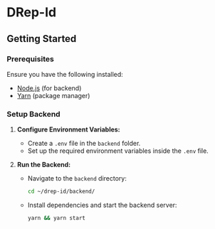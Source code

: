 # DRep-Id

## Getting Started

### Prerequisites

Ensure you have the following installed:

- [Node.js](https://nodejs.org/) (for backend)
- [Yarn](https://yarnpkg.com/) (package manager)

### Setup Backend

1. **Configure Environment Variables:**

   - Create a `.env` file in the `backend` folder.
   - Set up the required environment variables inside the `.env` file.

2. **Run the Backend:**
   - Navigate to the `backend` directory:
     ```bash
     cd ~/drep-id/backend/
     ```
   - Install dependencies and start the backend server:
     ```bash
     yarn && yarn start
     ```
